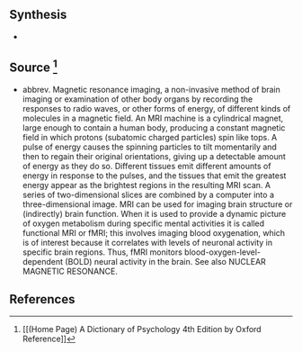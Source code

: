 ## Synthesis
- 
## Source [^1]
- abbrev. Magnetic resonance imaging, a non-invasive method of brain imaging or examination of other body organs by recording the responses to radio waves, or other forms of energy, of different kinds of molecules in a magnetic field. An MRI machine is a cylindrical magnet, large enough to contain a human body, producing a constant magnetic field in which protons (subatomic charged particles) spin like tops. A pulse of energy causes the spinning particles to tilt momentarily and then to regain their original orientations, giving up a detectable amount of energy as they do so. Different tissues emit different amounts of energy in response to the pulses, and the tissues that emit the greatest energy appear as the brightest regions in the resulting MRI scan. A series of two-dimensional slices are combined by a computer into a three-dimensional image. MRI can be used for imaging brain structure or (indirectly) brain function. When it is used to provide a dynamic picture of oxygen metabolism during specific mental activities it is called functional MRI or fMRI; this involves imaging blood oxygenation, which is of interest because it correlates with levels of neuronal activity in specific brain regions. Thus, fMRI monitors blood-oxygen-level-dependent (BOLD) neural activity in the brain. See also NUCLEAR MAGNETIC RESONANCE.
## References

[^1]: [[(Home Page) A Dictionary of Psychology 4th Edition by Oxford Reference]]